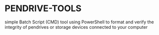 # PENDRIVE-TOOLS
 simple Batch Script (CMD) tool using PowerShell to format and verify the integrity of pendrives or storage devices connected to your computer
